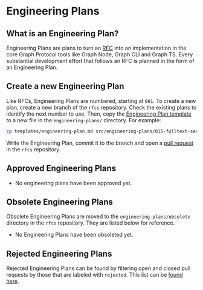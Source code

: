# Engineering Plans

## What is an Engineering Plan?

Engineering Plans are plans to turn an [RFC](./rfcs.md) into an implementation
in the core Graph Protocol tools like Graph Node, Graph CLI and Graph TS. Every
substantial development effort that follows an RFC is planned in the form of an
Engineering Plan.

## Create a new Engineering Plan

Like RFCs, Engineering Plans are numbered, starting at `001`. To create a new
plan, create a new branch of the `rfcs` repository. Check the existing plans to
identify the next number to use. Then, copy the [Engineering Plan
template](./templates/engineering-plan.md) to a new file in the
`engineering-plans/` directory. For example:

```sh
cp templates/engineering-plan.md src/engineering-plans/015-fulltext-search.md
```

Write the Engineering Plan, commit it to the branch and open a [pull
request](https://github.com/graphprotocol/rfcs/pulls) in the `rfcs` repository.

## Approved Engineering Plans

- No engineering plans have been approved yet.

## Obsolete Engineering Plans

Obsolete Engineering Plans are moved to the `engineering-plans/obsolete`
directory in the `rfcs` repository. They are listed below for reference.

- No Engineering Plans have been obsoleted yet.

## Rejected Engineering Plans

Rejected Engineering Plans can be found by filtering open and closed pull
requests by those that are labeled with `rejected`. This list can be [found
here](https://github.com/graphprotocol/rfcs/issues?q=label:engineering-plan+label:rejected).
